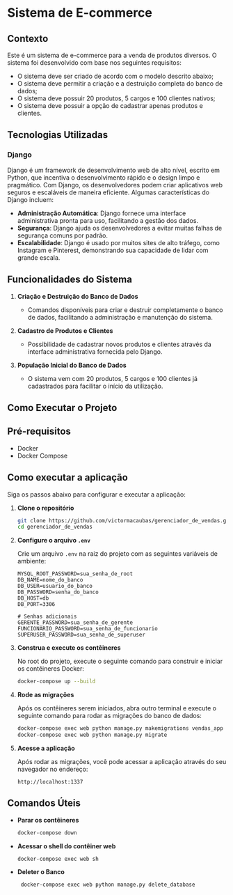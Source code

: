 # Sistema de E-commerce

## Contexto
Este é um sistema de e-commerce para a venda de produtos diversos. O sistema foi desenvolvido com base nos seguintes requisitos:

- O sistema deve ser criado de acordo com o modelo descrito abaixo;
- O sistema deve permitir a criação e a destruição completa do banco de dados;
- O sistema deve possuir 20 produtos, 5 cargos e 100 clientes nativos;
- O sistema deve possuir a opção de cadastrar apenas produtos e clientes.

## Tecnologias Utilizadas

### Django
Django é um framework de desenvolvimento web de alto nível, escrito em Python, que incentiva o desenvolvimento rápido e o design limpo e pragmático. Com Django, os desenvolvedores podem criar aplicativos web seguros e escaláveis de maneira eficiente. Algumas características do Django incluem:

- **Administração Automática**: Django fornece uma interface administrativa pronta para uso, facilitando a gestão dos dados.
- **Segurança**: Django ajuda os desenvolvedores a evitar muitas falhas de segurança comuns por padrão.
- **Escalabilidade**: Django é usado por muitos sites de alto tráfego, como Instagram e Pinterest, demonstrando sua capacidade de lidar com grande escala.

## Funcionalidades do Sistema

1. **Criação e Destruição do Banco de Dados**
    - Comandos disponíveis para criar e destruir completamente o banco de dados, facilitando a administração e manutenção do sistema.

2. **Cadastro de Produtos e Clientes**
    - Possibilidade de cadastrar novos produtos e clientes através da interface administrativa fornecida pelo Django.

3. **População Inicial do Banco de Dados**
    - O sistema vem com 20 produtos, 5 cargos e 100 clientes já cadastrados para facilitar o início da utilização.

## Como Executar o Projeto

## Pré-requisitos

- Docker
- Docker Compose

## Como executar a aplicação

Siga os passos abaixo para configurar e executar a aplicação:

1. **Clone o repositório**

   ```sh
   git clone https://github.com/victormacaubas/gerenciador_de_vendas.git
   cd gerenciador_de_vendas
   ```

2. **Configure o arquivo `.env`**

   Crie um arquivo `.env` na raiz do projeto com as seguintes variáveis de ambiente:

   ```env
   MYSQL_ROOT_PASSWORD=sua_senha_de_root
   DB_NAME=nome_do_banco
   DB_USER=usuario_do_banco
   DB_PASSWORD=senha_do_banco
   DB_HOST=db
   DB_PORT=3306

   # Senhas adicionais
   GERENTE_PASSWORD=sua_senha_de_gerente
   FUNCIONARIO_PASSWORD=sua_senha_de_funcionario
   SUPERUSER_PASSWORD=sua_senha_de_superuser
   ```

3. **Construa e execute os contêineres**

   No root do projeto, execute o seguinte comando para construir e iniciar os contêineres Docker:

   ```sh
   docker-compose up --build
   ```

4. **Rode as migrações**

   Após os contêineres serem iniciados, abra outro terminal e execute o seguinte comando para rodar as migrações do banco de dados:

   ```sh
   docker-compose exec web python manage.py makemigrations vendas_app
   docker-compose exec web python manage.py migrate
   ```

5. **Acesse a aplicação**

   Após rodar as migrações, você pode acessar a aplicação através do seu navegador no endereço:

   ```
   http://localhost:1337
   ```

## Comandos Úteis

- **Parar os contêineres**

  ```sh
  docker-compose down
  ```

- **Acessar o shell do contêiner web**

  ```sh
  docker-compose exec web sh
  ```

- **Deleter o Banco**

  ```sh
   docker-compose exec web python manage.py delete_database
  ```
